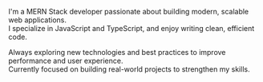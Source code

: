 I'm a MERN Stack developer passionate about building modern, scalable web applications.<br>
I specialize in JavaScript and TypeScript, and enjoy writing clean, efficient code.<br>

Always exploring new technologies and best practices to improve performance and user experience.<br>
Currently focused on building real-world projects to strengthen my skills.<br>
